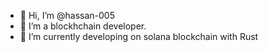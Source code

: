 - 👋 Hi, I’m @hassan-005
- 👀 I’m a blockhchain developer.  
- 🌱 I’m currently developing on solana blockchain with Rust
  

